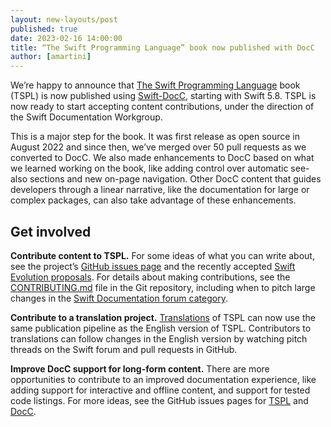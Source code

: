 ```yaml
---
layout: new-layouts/post
published: true
date: 2023-02-16 14:00:00
title: “The Swift Programming Language” book now published with DocC
author: [amartini]
---
```



We’re happy to announce that [The Swift Programming Language][tspl] book (TSPL) is now published using  [Swift-DocC][docc], starting with Swift 5.8.  TSPL is now ready to start accepting content contributions, under the direction of the Swift Documentation Workgroup.

This is a major step for the book.  It was first release as open source in August 2022 and since then, we’ve merged over 50 pull requests as we converted to DocC.  We also made enhancements to DocC based on what we learned working on the book, like adding control over automatic see-also sections and new on-page navigation. Other DocC content that guides developers through a linear narrative, like the documentation for large or complex packages, can also take advantage of these enhancements.

## Get involved

**Contribute content to TSPL.**
For some ideas of what you can write about, see the project’s [GitHub issues page][tspl-issues] and the recently accepted [Swift Evolution proposals][se].  For details about making contributions, see the [CONTRIBUTING.md][contrib] file in the Git repository, including when to pitch large changes in the [Swift Documentation forum category][forum].

**Contribute to a translation project.**
[Translations][translation] of TSPL can now use the same publication pipeline as the English version of TSPL.  Contributors to translations can follow changes in the English version by watching pitch threads on the Swift forum and pull requests in GitHub.

**Improve DocC support for long-form content.**
There are more opportunities to contribute to an improved documentation experience, like adding support for interactive and offline content, and support for tested code listings.  For more ideas, see the GitHub issues pages for [TSPL][tspl-issues] and [DocC][docc-issues].

[contrib]: https://github.com/swiftlang/swift-book/blob/main/CONTRIBUTING.md
[docc-issues]: https://github.com/swiftlang/swift-docc/issues
[docc]: https://github.com/swiftlang/swift-docc
[forum]: https://forums.swift.org/c/92
[oss-tspl]: https://forums.swift.org/t/59989
[translation]: https://www.swift.org/documentation/tspl/#translations
[tspl-issues]: https://github.com/swiftlang/swift-book/milestone/2
[tspl]: https://docs.swift.org/swift-book/documentation/the-swift-programming-language/
[se]: https://www.swift.org/swift-evolution/
